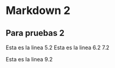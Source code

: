 # Markdown 2

## Para pruebas  2

Esta es la linea 5.2
Esta es la linea 6.2
7.2

Esta es la linea 9.2
